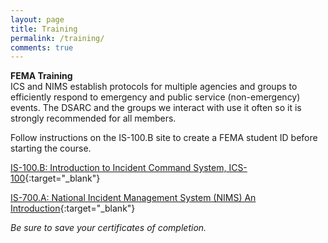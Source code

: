 ```yaml
---
layout: page
title: Training
permalink: /training/
comments: true
---
```


**FEMA Training**   
ICS and NIMS establish protocols for multiple agencies and groups to efficiently respond to emergency and public service (non-emergency) events. The DSARC and the groups we interact with use it often so it is strongly recommended for all members.

Follow instructions on the IS-100.B site to create a FEMA student ID before starting the course.

[IS-100.B: Introduction to Incident Command System, ICS-100](https://training.fema.gov/is/courseoverview.aspx?code=IS-100.b){:target="_blank"}

[IS-700.A: National Incident Management System (NIMS) An Introduction](https://training.fema.gov/is/courseoverview.aspx?code=IS-700.a){:target="_blank"}

*Be sure to save your certificates of completion.*
